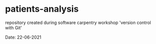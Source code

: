 # patients-analysis

repository created during software carpentry workshop 'version control with Git'

Date: 22-06-2021
